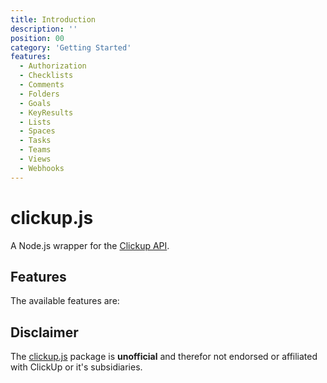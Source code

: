```yaml
---
title: Introduction
description: ''
position: 00  
category: 'Getting Started'
features:
  - Authorization
  - Checklists
  - Comments
  - Folders
  - Goals
  - KeyResults
  - Lists
  - Spaces
  - Tasks
  - Teams
  - Views
  - Webhooks
---
```


# clickup.js

A Node.js wrapper for the [Clickup API](https://clickup.com/api).

## Features

The available features are:

<list :items="features"></list>

## Disclaimer

The [clickup.js](https://github.com/ComfortablyCoding/clickup.js) package is **unofficial** and therefor not endorsed or affiliated with ClickUp or it's subsidiaries.
